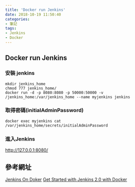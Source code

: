```yaml
---
title: 'Docker run Jenkins'
date: 2018-10-19 11:50:40
categories: 
- 筆記
tags: 
- Jenkins
- Docker
---
```


## Docker run Jenkins

### 安裝 jenkins

```
mkdir jenkins_home
chmod 777 jenkins_home/
docker run -d -p 8080:8080 -p 50000:50000 -v /jenkins_home:/var/jenkins_home --name myjenkins jenkins

```
     
### 取得密碼(initialAdminPassword)
```    
docker exec myjenkins cat /var/jenkins_home/secrets/initialAdminPassword
```

### 進入Jenkins
http://127.0.0.1:8080/


## 參考網址
[Jenkins On Doker](https://github.com/jenkinsci/docker/blob/master/README.md)
[Get Started with Jenkins 2.0 with Docker](https://www.cloudbees.com/blog/get-started-jenkins-20-docker)
